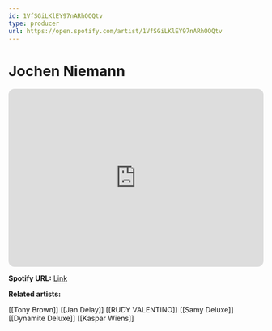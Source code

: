 ```yaml
---
id: 1VfSGiLKlEY97nARhOOQtv
type: producer
url: https://open.spotify.com/artist/1VfSGiLKlEY97nARhOOQtv
---
```

# Jochen Niemann

<iframe style="border-radius:12px" src="https://open.spotify.com/embed/artist/1VfSGiLKlEY97nARhOOQtv" width="100%" height="352" frameBorder="0" allowfullscreen="" allow="autoplay; clipboard-write; encrypted-media; fullscreen; picture-in-picture" loading="lazy"></iframe>

**Spotify URL:** [Link](https://open.spotify.com/artist/1VfSGiLKlEY97nARhOOQtv)

**Related artists:**

[[Tony Brown]]
[[Jan Delay]]
[[RUDY VALENTINO]]
[[Samy Deluxe]]
[[Dynamite Deluxe]]
[[Kaspar Wiens]]
